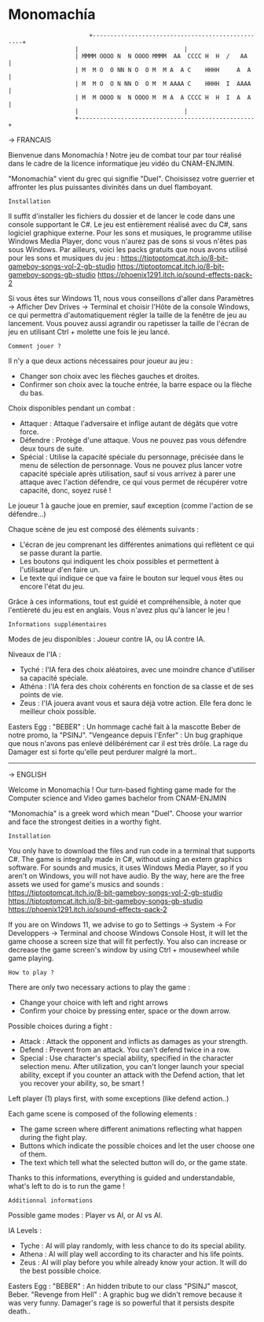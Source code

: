 ﻿# Monomachía
                 		   +--------------------------------------------------+
			           |						      |
			           | MMMM OOOO N  N OOOO MMMM  AA  CCCC H  H  /   AA  |
			           | M  M O  O NN N O  O M  M A  A C    HHHH     A  A |
			           | M  M O  O N NN O  O M  M AAAA C    HHHH  I  AAAA |
			           | M  M OOOO N  N OOOO M  M A  A CCCC H  H  I  A  A |
			           |						      |
			           +--------------------------------------------------+

-> FRANCAIS


Bienvenue dans Monomachía !
Notre jeu de combat tour par tour réalisé dans le cadre de la licence informatique jeu vidéo du CNAM-ENJMIN.

"Monomachía" vient du grec qui signifie "Duel". Choisissez votre guerrier et affronter les 
plus puissantes divinités dans un duel flamboyant.

	Installation

Il suffit d'installer les fichiers du dossier et de lancer le code dans une console supportant le C#.
Le jeu est entièrement réalisé avec du C#, sans logiciel graphique externe. 
Pour les sons et musiques, le programme utilise Windows Media Player, donc vous n'aurez pas de sons si vous
n'êtes pas sous Windows.
Par ailleurs, voici les packs gratuits que nous avons utilisé pour les sons et musiques du jeu :
https://tiptoptomcat.itch.io/8-bit-gameboy-songs-vol-2-gb-studio
https://tiptoptomcat.itch.io/8-bit-gameboy-songs-gb-studio
https://phoenix1291.itch.io/sound-effects-pack-2

Si vous êtes sur Windows 11, nous vous conseillons d'aller dans Paramètres -> Afficher Dev Drives -> Terminal 
et choisir l'Hôte de la console Windows, ce qui permettra d'automatiquement régler la taille de la fenêtre de 
jeu au lancement.
Vous pouvez aussi agrandir ou rapetisser la taille de l'écran de jeu en utilisant Ctrl + molette une fois le
jeu lancé.

	Comment jouer ?

Il n'y a que deux actions nécessaires pour joueur au jeu :
- Changer son choix avec les flèches gauches et droites.
- Confirmer son choix avec la touche entrée, la barre espace ou la flèche du bas.

Choix disponibles pendant un combat :
- Attaquer : Attaque l'adversaire et inflige autant de dégâts que votre force.
- Défendre : Protège d'une attaque. Vous ne pouvez pas vous défendre deux tours de suite.
- Spécial  : Utilise la capacité spéciale du personnage, précisée dans le menu de sélection de personnage.
Vous ne pouvez plus lancer votre capacité spéciale après utilisation, sauf si vous arrivez à parer une
attaque avec l'action défendre, ce qui vous permet de récupérer votre capacité, donc, soyez rusé !

Le joueur 1 à gauche joue en premier, sauf exception (comme l'action de se défendre...)

Chaque scène de jeu est composé des éléments suivants :
- L'écran de jeu comprenant les différentes animations qui reflètent ce qui se passe durant la partie.
- Les boutons qui indiquent les choix possibles et permettent à l'utilisateur d'en faire un.
- Le texte qui indique ce que va faire le bouton sur lequel vous êtes ou encore l'état du jeu.

Grâce à ces informations, tout est guidé et compréhensible, à noter que l'entièreté du jeu est en anglais.
Vous n'avez plus qu'à lancer le jeu !

	Informations supplémentaires 

Modes de jeu disponibles : Joueur contre IA, ou IA contre IA. 

Niveaux de l'IA : 
- Tyché  : l'IA fera des choix aléatoires, avec une moindre chance d'utiliser sa capacité spéciale.
- Athéna : l'IA fera des choix cohérents en fonction de sa classe et de ses points de vie.
- Zeus   : l'IA jouera avant vous et saura déjà votre action. Elle fera donc le meilleur choix possible.

Easters Egg :
"BEBER" : Un hommage caché fait à la mascotte Beber de notre promo, la "PSINJ".
"Vengeance depuis l'Enfer" : Un bug graphique que nous n'avons pas enlevé délibérément car il est très drôle.
La rage du Damager est si forte qu'elle peut perdurer malgré la mort..

-------------------------------------------------------------------------------------------------------------


-> ENGLISH


Welcome in Monomachía !
Our turn-based fighting game made for the Computer science and Video games bachelor from CNAM-ENJMIN

"Monomachía" is a greek word which mean "Duel". Choose your warrior and face the strongest deities in
a worthy fight.

	Installation

You only have to download the files and run code in a terminal that supports C#.
The game is integrally made in C#, without using an extern graphics software.
For sounds and musics, it uses Windows Media Player, so if you aren't on Windows, you will not have audio.
By the way, here are the free assets we used for game's musics and sounds : 
https://tiptoptomcat.itch.io/8-bit-gameboy-songs-vol-2-gb-studio
https://tiptoptomcat.itch.io/8-bit-gameboy-songs-gb-studio
https://phoenix1291.itch.io/sound-effects-pack-2

If you are on Windows 11, we advise to go to Settings -> System -> For Developpers -> Terminal and choose 
Windows Console Host, it will let the game choose a screen size that will fit perfectly.
You also can increase or decrease the game screen's window by using Ctrl + mousewheel while game playing.

	How to play ?

There are only two necessary actions to play the game :
- Change your choice with left and right arrows
- Confirm your choice by pressing enter, space or the down arrow.

Possible choices during a fight : 
- Attack  : Attack the opponent and inflicts as damages as your strength.
- Defend  : Prevent from an attack. You can't defend twice in a row.
- Special : Use character's special ability, specified in the character selection menu. 
After utilization, you can't longer launch your special ability, except if you counter an attack with
the Defend action, that let you recover your ability, so, be smart !

Left player (1) plays first, with some exceptions (like defend action..)

Each game scene is composed of the following elements :
- The game screen where different animations reflecting what happen during the fight play.
- Buttons which indicate the possible choices and let the user choose one of them.
- The text which tell what the selected button will do, or the game state.

Thanks to this informations, everything is guided and understandable, what's left to do is to run the game !

	Additionnal informations

Possible game modes : Player vs AI, or AI vs AI. 

IA Levels :
- Tyche  : AI will play randomly, with less chance to do its special ability.
- Athena : AI will play well according to its character and his life points.
- Zeus   : AI will play before you while already know your action. It will do the best possible choice.

Easters Egg :
"BEBER" : An hidden tribute to our class "PSINJ" mascot, Beber.
"Revenge from Hell" : A graphic bug we didn't remove because it was very funny. Damager's rage is so
powerful that it persists despite death..
